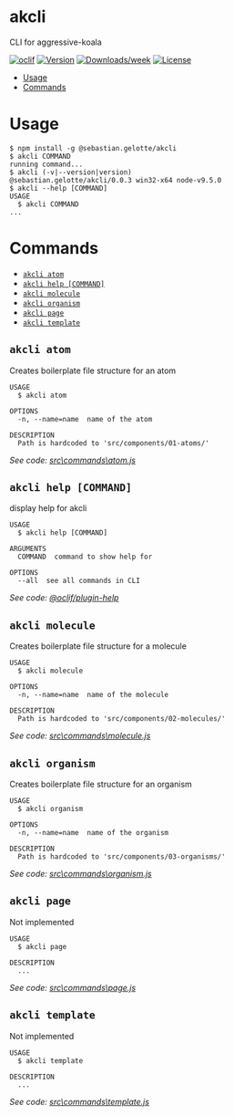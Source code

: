 akcli
=====

CLI for aggressive-koala

[![oclif](https://img.shields.io/badge/cli-oclif-brightgreen.svg)](https://oclif.io)
[![Version](https://img.shields.io/npm/v/akcli.svg)](https://www.npmjs.com/package/@sebastian.gelotte/akcli)
[![Downloads/week](https://img.shields.io/npm/dw/akcli.svg)](https://www.npmjs.com/package/@sebastian.gelotte/akcli)
[![License](https://img.shields.io/npm/l/akcli.svg)](https://github.com/sebastiangelotte/akcli/blob/master/package.json)

<!-- toc -->
* [Usage](#usage)
* [Commands](#commands)
<!-- tocstop -->
# Usage
<!-- usage -->
```sh-session
$ npm install -g @sebastian.gelotte/akcli
$ akcli COMMAND
running command...
$ akcli (-v|--version|version)
@sebastian.gelotte/akcli/0.0.3 win32-x64 node-v9.5.0
$ akcli --help [COMMAND]
USAGE
  $ akcli COMMAND
...
```
<!-- usagestop -->
# Commands
<!-- commands -->
* [`akcli atom`](#akcli-atom)
* [`akcli help [COMMAND]`](#akcli-help-command)
* [`akcli molecule`](#akcli-molecule)
* [`akcli organism`](#akcli-organism)
* [`akcli page`](#akcli-page)
* [`akcli template`](#akcli-template)

## `akcli atom`

Creates boilerplate file structure for an atom

```
USAGE
  $ akcli atom

OPTIONS
  -n, --name=name  name of the atom

DESCRIPTION
  Path is hardcoded to 'src/components/01-atoms/'
```

_See code: [src\commands\atom.js](https://github.com/sebastiangelotte/akcli/blob/v0.0.3/src\commands\atom.js)_

## `akcli help [COMMAND]`

display help for akcli

```
USAGE
  $ akcli help [COMMAND]

ARGUMENTS
  COMMAND  command to show help for

OPTIONS
  --all  see all commands in CLI
```

_See code: [@oclif/plugin-help](https://github.com/oclif/plugin-help/blob/v2.1.3/src\commands\help.ts)_

## `akcli molecule`

Creates boilerplate file structure for a molecule

```
USAGE
  $ akcli molecule

OPTIONS
  -n, --name=name  name of the molecule

DESCRIPTION
  Path is hardcoded to 'src/components/02-molecules/'
```

_See code: [src\commands\molecule.js](https://github.com/sebastiangelotte/akcli/blob/v0.0.3/src\commands\molecule.js)_

## `akcli organism`

Creates boilerplate file structure for an organism

```
USAGE
  $ akcli organism

OPTIONS
  -n, --name=name  name of the organism

DESCRIPTION
  Path is hardcoded to 'src/components/03-organisms/'
```

_See code: [src\commands\organism.js](https://github.com/sebastiangelotte/akcli/blob/v0.0.3/src\commands\organism.js)_

## `akcli page`

Not implemented

```
USAGE
  $ akcli page

DESCRIPTION
  ...
```

_See code: [src\commands\page.js](https://github.com/sebastiangelotte/akcli/blob/v0.0.3/src\commands\page.js)_

## `akcli template`

Not implemented

```
USAGE
  $ akcli template

DESCRIPTION
  ...
```

_See code: [src\commands\template.js](https://github.com/sebastiangelotte/akcli/blob/v0.0.3/src\commands\template.js)_
<!-- commandsstop -->
